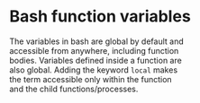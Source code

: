 # Bash function variables

The variables in bash are global by default and  
accessible from anywhere, including function  
bodies. Variables defined inside a function are  
also global. Adding the keyword `local` makes  
the term accessible only within the function  
and the child functions/processes.  

